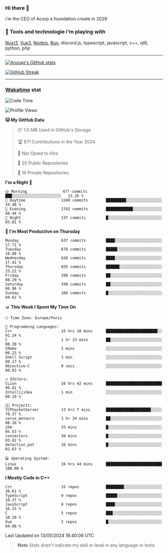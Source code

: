 ### Hi there 👋

i'm the CEO of Acorp a foundation create in 2029  

### 🧰 Tools and technologie i'm playing with

[Nuxt3](https://nuxt.com), [Vue3](https://vuejs.org/), [Nodejs](https://nodejs.org), [Bun](https://bun.sh/), discord.js, typescript, javascript, c++, qt6, python, php

---

[![Anurag's GitHub stats](https://github-readme-stats.vercel.app/api?username=ackimixs&show_icons=true&theme=github_dark&count_private=true)](https://www.ackimixs.xyz)

[![GitHub Streak](https://github-readme-streak-stats.herokuapp.com?user=Ackimixs&theme=github-dark-blue&date_format=j%20M%5B%20Y%5D&mode=weekly)](https://git.io/streak-stats)

---
 
 ### [Wakatime](https://wakatime.com/) stat

<!--START_SECTION:waka-->
![Code Time](http://img.shields.io/badge/Code%20Time-1%2C097%20hrs%207%20mins-blue)

![Profile Views](http://img.shields.io/badge/Profile%20Views-0-blue)

**🐱 My GitHub Data** 

> 📦 1.0 MB Used in GitHub's Storage 
 > 
> 🏆 671 Contributions in the Year 2024
 > 
> 🚫 Not Opted to Hire
 > 
> 📜 20 Public Repositories 
 > 
> 🔑 16 Private Repositories 
 > 
**I'm a Night 🦉** 

```text
🌞 Morning                477 commits         ███░░░░░░░░░░░░░░░░░░░░░░   13.26 % 
🌆 Daytime                1240 commits        █████████░░░░░░░░░░░░░░░░   34.48 % 
🌃 Evening                1742 commits        ████████████░░░░░░░░░░░░░   48.44 % 
🌙 Night                  137 commits         █░░░░░░░░░░░░░░░░░░░░░░░░   03.81 % 
```
📅 **I'm Most Productive on Thursday** 

```text
Monday                   637 commits         ████░░░░░░░░░░░░░░░░░░░░░   17.71 % 
Tuesday                  676 commits         █████░░░░░░░░░░░░░░░░░░░░   18.80 % 
Wednesday                626 commits         ████░░░░░░░░░░░░░░░░░░░░░   17.41 % 
Thursday                 835 commits         ██████░░░░░░░░░░░░░░░░░░░   23.22 % 
Friday                   298 commits         ██░░░░░░░░░░░░░░░░░░░░░░░   08.29 % 
Saturday                 358 commits         ██░░░░░░░░░░░░░░░░░░░░░░░   09.96 % 
Sunday                   166 commits         █░░░░░░░░░░░░░░░░░░░░░░░░   04.62 % 
```


📊 **This Week I Spent My Time On** 

```text
🕑︎ Time Zone: Europe/Paris

💬 Programming Languages: 
C++                      15 hrs 16 mins      ███████████████████████░░   91.24 % 
C                        1 hr 23 mins        ██░░░░░░░░░░░░░░░░░░░░░░░   08.30 % 
CMake                    2 mins              ░░░░░░░░░░░░░░░░░░░░░░░░░   00.23 % 
Shell Script             1 min               ░░░░░░░░░░░░░░░░░░░░░░░░░   00.17 % 
Objective-C              0 secs              ░░░░░░░░░░░░░░░░░░░░░░░░░   00.03 % 

🔥 Editors: 
CLion                    16 hrs 42 mins      █████████████████████████   99.81 % 
Intellijidea             1 min               ░░░░░░░░░░░░░░░░░░░░░░░░░   00.19 % 

🐱‍💻 Projects: 
TCPSocketServer          13 hrs 7 mins       ████████████████████░░░░░   78.37 % 
servo_moteurs            1 hr 24 mins        ██░░░░░░░░░░░░░░░░░░░░░░░   08.36 % 
ihm                      55 mins             █░░░░░░░░░░░░░░░░░░░░░░░░   05.53 % 
connectors               38 mins             █░░░░░░░░░░░░░░░░░░░░░░░░   03.82 % 
detection_pot            26 mins             █░░░░░░░░░░░░░░░░░░░░░░░░   02.63 % 

💻 Operating System: 
Linux                    16 hrs 44 mins      █████████████████████████   100.00 % 
```

**I Mostly Code in C++** 

```text
C++                      15 repos            ████████░░░░░░░░░░░░░░░░░   30.61 % 
TypeScript               9 repos             █████░░░░░░░░░░░░░░░░░░░░   18.37 % 
JavaScript               8 repos             ████░░░░░░░░░░░░░░░░░░░░░   16.33 % 
C                        5 repos             ███░░░░░░░░░░░░░░░░░░░░░░   10.20 % 
Vue                      2 repos             █░░░░░░░░░░░░░░░░░░░░░░░░   04.08 % 
```




 Last Updated on 13/05/2024 18:40:06 UTC
<!--END_SECTION:waka-->

> **Note**
> Stats dosn't indicate my skill or level in any language or tools
